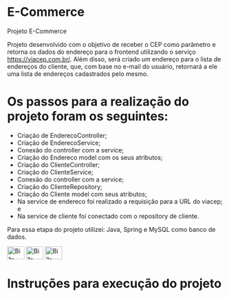 # E-Commerce
Projeto E-Commerce

Projeto desenvolvido com o objetivo de receber o CEP como parâmetro e retorna os dados do endereço para o frontend utilizando o serviço https://viacep.com.br/. Além disso, será criado um endereço para o lista de endereços do cliente, que, com base no e-mail do usuário, retornará a ele uma lista de endereços cadastrados pelo mesmo. 

# Os passos para a realização do projeto foram os seguintes:

- Criação de EnderecoController;
- Criação de EnderecoService;
- Conexão do controller com a service;
- Criação do Endereco model com os seus atributos;
- Criação do ClienteController;
- Criação do ClienteService;
- Conexão do controller com a service;
- Criação do ClienteRepository;
- Criação do Cliente model com seus atributos;
- Na service de endereco foi realizado a requisição para a URL do viacep; e
- Na service de cliente foi conectado com o repository de cliente.

Para essa etapa do projeto utilizei: Java, Spring e MySQL como banco de dados.

<img align="center" alt="Bia-JAVA" height="30" width="40" src="https://cdn.jsdelivr.net/gh/devicons/devicon/icons/java/java-original.svg" />
<img align="center" alt="Bia-Spring" height="30" width="40" src="https://cdn.jsdelivr.net/gh/devicons/devicon/icons/spring/spring-original-wordmark.svg" />
<img align="center" alt="Bia-JAVA" height="30" width="40" src="https://cdn.jsdelivr.net/gh/devicons/devicon/icons/mysql/mysql-original-wordmark.svg" />




# Instruções para execução do projeto





